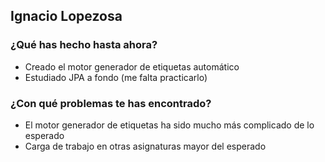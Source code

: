 ## Ignacio Lopezosa
### ¿Qué has hecho hasta ahora?
- Creado el motor generador de etiquetas automático
- Estudiado JPA a fondo (me falta practicarlo)
### ¿Con qué problemas te has encontrado?
- El motor generador de etiquetas ha sido mucho más complicado de lo esperado
- Carga de trabajo en otras asignaturas mayor del esperado
<br><br>
